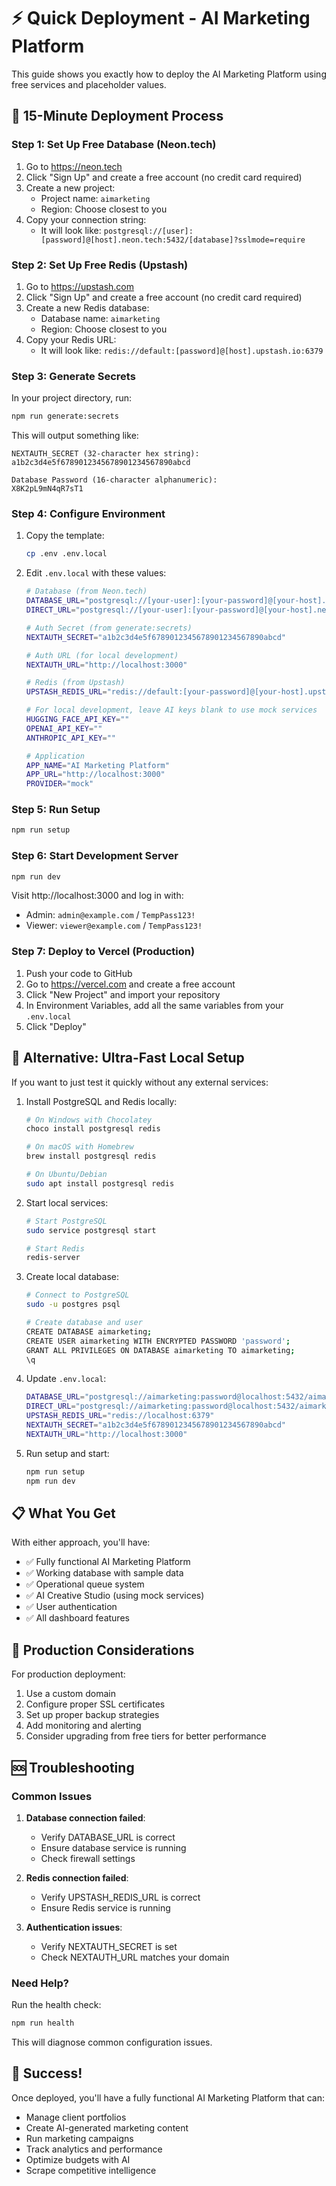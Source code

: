 # ⚡ Quick Deployment - AI Marketing Platform

This guide shows you exactly how to deploy the AI Marketing Platform using free services and placeholder values.

## 🚀 15-Minute Deployment Process

### Step 1: Set Up Free Database (Neon.tech)

1. Go to https://neon.tech
2. Click "Sign Up" and create a free account (no credit card required)
3. Create a new project:
   - Project name: `aimarketing`
   - Region: Choose closest to you
4. Copy your connection string:
   - It will look like: `postgresql://[user]:[password]@[host].neon.tech:5432/[database]?sslmode=require`

### Step 2: Set Up Free Redis (Upstash)

1. Go to https://upstash.com
2. Click "Sign Up" and create a free account (no credit card required)
3. Create a new Redis database:
   - Database name: `aimarketing`
   - Region: Choose closest to you
4. Copy your Redis URL:
   - It will look like: `redis://default:[password]@[host].upstash.io:6379`

### Step 3: Generate Secrets

In your project directory, run:
```bash
npm run generate:secrets
```

This will output something like:
```
NEXTAUTH_SECRET (32-character hex string):
a1b2c3d4e5f6789012345678901234567890abcd

Database Password (16-character alphanumeric):
X8K2pL9mN4qR7sT1
```

### Step 4: Configure Environment

1. Copy the template:
   ```bash
   cp .env .env.local
   ```

2. Edit `.env.local` with these values:
   ```bash
   # Database (from Neon.tech)
   DATABASE_URL="postgresql://[your-user]:[your-password]@[your-host].neon.tech:5432/[your-database]?sslmode=require"
   DIRECT_URL="postgresql://[your-user]:[your-password]@[your-host].neon.tech:5432/[your-database]?sslmode=require"
   
   # Auth Secret (from generate:secrets)
   NEXTAUTH_SECRET="a1b2c3d4e5f6789012345678901234567890abcd"
   
   # Auth URL (for local development)
   NEXTAUTH_URL="http://localhost:3000"
   
   # Redis (from Upstash)
   UPSTASH_REDIS_URL="redis://default:[your-password]@[your-host].upstash.io:6379"
   
   # For local development, leave AI keys blank to use mock services
   HUGGING_FACE_API_KEY=""
   OPENAI_API_KEY=""
   ANTHROPIC_API_KEY=""
   
   # Application
   APP_NAME="AI Marketing Platform"
   APP_URL="http://localhost:3000"
   PROVIDER="mock"
   ```

### Step 5: Run Setup

```bash
npm run setup
```

### Step 6: Start Development Server

```bash
npm run dev
```

Visit http://localhost:3000 and log in with:
- Admin: `admin@example.com` / `TempPass123!`
- Viewer: `viewer@example.com` / `TempPass123!`

### Step 7: Deploy to Vercel (Production)

1. Push your code to GitHub
2. Go to https://vercel.com and create a free account
3. Click "New Project" and import your repository
4. In Environment Variables, add all the same variables from your `.env.local`
5. Click "Deploy"

## 🎯 Alternative: Ultra-Fast Local Setup

If you want to just test it quickly without any external services:

1. Install PostgreSQL and Redis locally:
   ```bash
   # On Windows with Chocolatey
   choco install postgresql redis
   
   # On macOS with Homebrew
   brew install postgresql redis
   
   # On Ubuntu/Debian
   sudo apt install postgresql redis
   ```

2. Start local services:
   ```bash
   # Start PostgreSQL
   sudo service postgresql start
   
   # Start Redis
   redis-server
   ```

3. Create local database:
   ```bash
   # Connect to PostgreSQL
   sudo -u postgres psql
   
   # Create database and user
   CREATE DATABASE aimarketing;
   CREATE USER aimarketing WITH ENCRYPTED PASSWORD 'password';
   GRANT ALL PRIVILEGES ON DATABASE aimarketing TO aimarketing;
   \q
   ```

4. Update `.env.local`:
   ```bash
   DATABASE_URL="postgresql://aimarketing:password@localhost:5432/aimarketing?sslmode=disable"
   DIRECT_URL="postgresql://aimarketing:password@localhost:5432/aimarketing?sslmode=disable"
   UPSTASH_REDIS_URL="redis://localhost:6379"
   NEXTAUTH_SECRET="a1b2c3d4e5f6789012345678901234567890abcd"
   NEXTAUTH_URL="http://localhost:3000"
   ```

5. Run setup and start:
   ```bash
   npm run setup
   npm run dev
   ```

## 📋 What You Get

With either approach, you'll have:
- ✅ Fully functional AI Marketing Platform
- ✅ Working database with sample data
- ✅ Operational queue system
- ✅ AI Creative Studio (using mock services)
- ✅ User authentication
- ✅ All dashboard features

## 🔧 Production Considerations

For production deployment:
1. Use a custom domain
2. Configure proper SSL certificates
3. Set up proper backup strategies
4. Add monitoring and alerting
5. Consider upgrading from free tiers for better performance

## 🆘 Troubleshooting

### Common Issues

1. **Database connection failed**:
   - Verify DATABASE_URL is correct
   - Ensure database service is running
   - Check firewall settings

2. **Redis connection failed**:
   - Verify UPSTASH_REDIS_URL is correct
   - Ensure Redis service is running

3. **Authentication issues**:
   - Verify NEXTAUTH_SECRET is set
   - Check NEXTAUTH_URL matches your domain

### Need Help?

Run the health check:
```bash
npm run health
```

This will diagnose common configuration issues.

## 🎉 Success!

Once deployed, you'll have a fully functional AI Marketing Platform that can:
- Manage client portfolios
- Create AI-generated marketing content
- Run marketing campaigns
- Track analytics and performance
- Optimize budgets with AI
- Scrape competitive intelligence